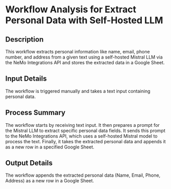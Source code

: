 # Workflow Analysis for Extract Personal Data with Self-Hosted LLM

## Description
This workflow extracts personal information like name, email, phone number, and address from a given text using a self-hosted Mistral LLM via the NeMo Integrations API and stores the extracted data in a Google Sheet.

## Input Details
The workflow is triggered manually and takes a text input containing personal data.

## Process Summary
The workflow starts by receiving text input. It then prepares a prompt for the Mistral LLM to extract specific personal data fields. It sends this prompt to the NeMo Integrations API, which uses a self-hosted Mistral model to process the text. Finally, it takes the extracted personal data and appends it as a new row in a specified Google Sheet.

## Output Details
The workflow appends the extracted personal data (Name, Email, Phone, Address) as a new row in a Google Sheet.
